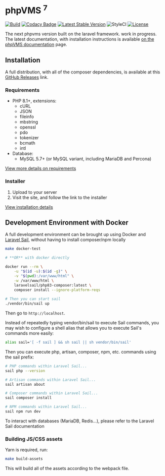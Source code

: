 # phpVMS <sup>7</sup>

[![Build](https://github.com/nabeelio/phpvms/workflows/Build/badge.svg?branch=dev)](https://github.com/nabeelio/phpvms/actions) [![Codacy Badge](https://api.codacy.com/project/badge/Grade/d668bebb0a3c46bda381af16ce3d9450)](https://www.codacy.com/app/nabeelio/phpvms?utm_source=github.com&amp;utm_medium=referral&amp;utm_content=nabeelio/phpvms&amp;utm_campaign=Badge_Grade) [![Latest Stable Version](https://poser.pugx.org/nabeel/phpvms/v/stable)](https://packagist.org/packages/nabeel/phpvms) ![StyleCI](https://github.styleci.io/repos/93688482/shield?branch=dev) [![License](https://poser.pugx.org/nabeel/phpvms/license)](https://packagist.org/packages/nabeel/phpvms)

The next phpvms version built on the laravel framework. work in progress. The latest documentation, with installation instructions is available [on the phpVMS documentation](https://docs.phpvms.net/) page.

## Installation

A full distribution, with all of the composer dependencies, is available at this 
[GitHub Releases](https://github.com/nabeelio/phpvms/releases) link. 

### Requirements

- PHP 8.1+, extensions:
  - cURL
  - JSON
  - fileinfo
  - mbstring
  - openssl
  - pdo
  - tokenizer
  - bcmath
  - intl
- Database:
  - MySQL 5.7+ (or MySQL variant, including MariaDB and Percona)

[View more details on requirements](https://docs.phpvms.net/requirements)

### Installer

1. Upload to your server
1. Visit the site, and follow the link to the installer

[View installation details](https://docs.phpvms.net/installation)

## Development Environment with Docker

A full development environment can be brought up using Docker and [Laravel Sail](https://laravel.com/docs/10.x/sail), without having to install composer/npm locally

```bash
make docker-test

# **OR** with docker directly

docker run --rm \
    -u "$(id -u):$(id -g)" \
    -v "$(pwd):/var/www/html" \
    -w /var/www/html \
    laravelsail/php83-composer:latest \
    composer install --ignore-platform-reqs
    
# Then you can start sail
./vendor/bin/sail up
```

Then go to `http://localhost`. 

Instead of repeatedly typing vendor/bin/sail to execute Sail commands, you may wish to configure a shell alias that allows you to execute Sail's commands more easily:
```bash
alias sail='[ -f sail ] && sh sail || sh vendor/bin/sail'
```

Then you can execute php, artisan, composer, npm, etc. commands using the sail prefix:
```bash
# PHP commands within Laravel Sail...
sail php --version

# Artisan commands within Laravel Sail...
sail artisan about

# Composer commands within Laravel Sail...
sail composer install

# NPM commands within Laravel Sail...
sail npm run dev
```

To interact with databases (MariaDB, Redis...), please refer to the Laravel Sail documentation

### Building JS/CSS assets

Yarn is required, run:

```bash
make build-assets
```

This will build all of the assets according to the webpack file.
